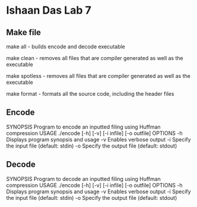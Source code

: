 Ishaan Das Lab 7
=====================

Make file
---------------
make all - builds encode and decode executable

make clean - removes all files that are compiler generated as well as the executable

make spotless - removes all files that are compiler generated as well as the executable

make format - formats all the source code, including the header files

Encode 
---------
SYNOPSIS
	Program to encode an inputted filing using Huffman compression
USAGE
	./encode [-h] [-v] [-i infile] [-o outfile]
OPTIONS
	-h	Displays program synopsis and usage
   	-v	Enables verbose output
	-i 	Specify the input file (default: stdin)
	-o	Specify the output file (default: stdout)

Decode
-------
SYNOPSIS
	Program to decode an inputted filing using Huffman compression
USAGE
	./encode [-h] [-v] [-i infile] [-o outfile]
OPTIONS
	-h	Displays program synopsis and usage
	-v 	Enables verbose output
 	-i 	Specify the input file (default: stdin)
  	-o	Specify the output file (default: stdout)



